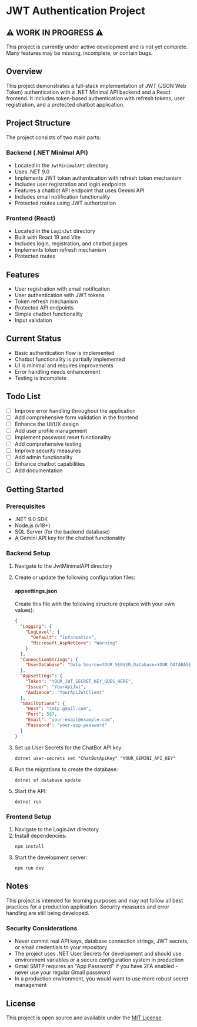 # JWT Authentication Project

## ⚠️ WORK IN PROGRESS ⚠️

This project is currently under active development and is not yet complete. Many features may be missing, incomplete, or contain bugs.

## Overview

This project demonstrates a full-stack implementation of JWT (JSON Web Token) authentication with a .NET Minimal API backend and a React frontend. It includes token-based authentication with refresh tokens, user registration, and a protected chatbot application.

## Project Structure

The project consists of two main parts:

### Backend (.NET Minimal API)
- Located in the `JwtMinimalAPI` directory
- Uses .NET 9.0
- Implements JWT token authentication with refresh token mechanism
- Includes user registration and login endpoints
- Features a chatbot API endpoint that uses Gemini API
- Includes email notification functionality
- Protected routes using JWT authorization

### Frontend (React)
- Located in the `LoginJwt` directory
- Built with React 19 and Vite
- Includes login, registration, and chatbot pages
- Implements token refresh mechanism
- Protected routes

## Features

- User registration with email notification
- User authentication with JWT tokens
- Token refresh mechanism
- Protected API endpoints
- Simple chatbot functionality
- Input validation

## Current Status

- Basic authentication flow is implemented
- Chatbot functionality is partially implemented
- UI is minimal and requires improvements
- Error handling needs enhancement
- Testing is incomplete

## Todo List

- [ ] Improve error handling throughout the application
- [ ] Add comprehensive form validation in the frontend
- [ ] Enhance the UI/UX design
- [ ] Add user profile management
- [ ] Implement password reset functionality
- [ ] Add comprehensive testing
- [ ] Improve security measures
- [ ] Add admin functionality
- [ ] Enhance chatbot capabilities
- [ ] Add documentation

## Getting Started

### Prerequisites

- .NET 9.0 SDK
- Node.js (v18+)
- SQL Server (for the backend database)
- A Gemini API key for the chatbot functionality

### Backend Setup

1. Navigate to the JwtMinimalAPI directory
2. Create or update the following configuration files:

   #### appsettings.json
   Create this file with the following structure (replace with your own values):
   ```json
   {
     "Logging": {
       "LogLevel": {
         "Default": "Information",
         "Microsoft.AspNetCore": "Warning"
       }
     },
     "ConnectionStrings": {
       "UserDatabase": "Data Source=YOUR_SERVER;Database=YOUR_DATABASE;Integrated Security=True;Encrypt=True;Trust Server Certificate=True;"
     },
     "Appsettings": {
       "Token": "YOUR_JWT_SECRET_KEY_GOES_HERE",
       "Issuer": "YourApiJwt",
       "Audience": "YourApiJwtClient"
     },
     "GmailOptions": {
       "Host": "smtp.gmail.com",
       "Port": 587,
       "Email": "your-email@example.com",
       "Password": "your-app-password"
     }
   }
   ```

3. Set up User Secrets for the ChatBot API key:
   ```
   dotnet user-secrets set "ChatBotApiKey" "YOUR_GEMINI_API_KEY"
   ```

4. Run the migrations to create the database:
   ```
   dotnet ef database update
   ```

5. Start the API:
   ```
   dotnet run
   ```

### Frontend Setup

1. Navigate to the LoginJwt directory
2. Install dependencies:
   ```
   npm install
   ```
3. Start the development server:
   ```
   npm run dev
   ```

## Notes

This project is intended for learning purposes and may not follow all best practices for a production application. Security measures and error handling are still being developed.

### Security Considerations

- Never commit real API keys, database connection strings, JWT secrets, or email credentials to your repository
- The project uses .NET User Secrets for development and should use environment variables or a secure configuration system in production
- Gmail SMTP requires an "App Password" if you have 2FA enabled - never use your regular Gmail password
- In a production environment, you would want to use more robust secret management

## License

This project is open source and available under the [MIT License](LICENSE).
